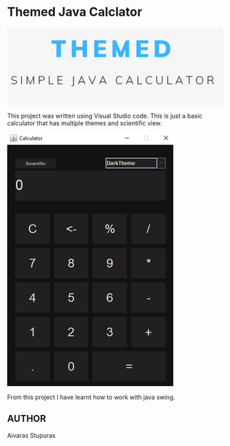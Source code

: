 # Themed Java Calclator

![Simple java calculator](img/logo.PNG)

This project was written using Visual Studio code.
This is just a basic calculator that has multiple themes and scientific view.

![View of the dark theme](img/screenshot-1.PNG)

From this project I have learnt how to work with java swing.

## AUTHOR

Aivaras Stupuras

